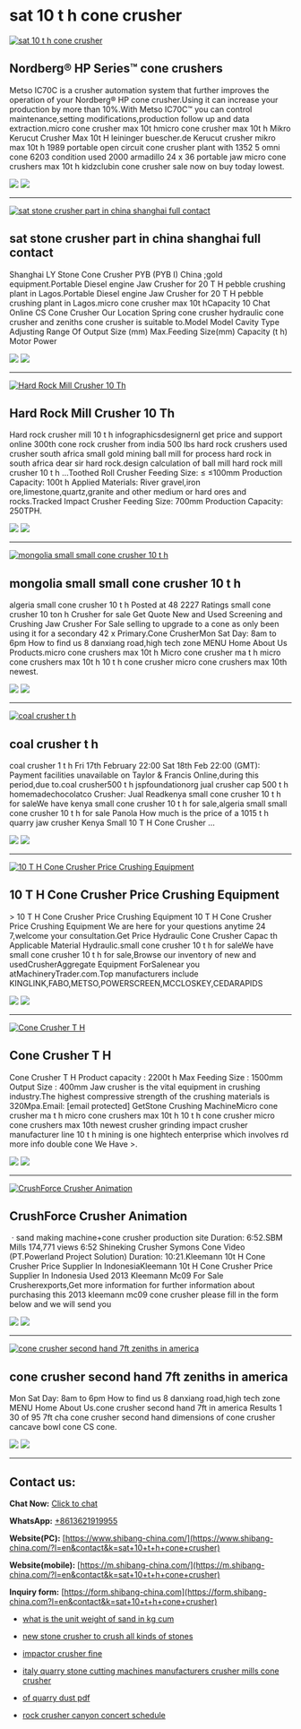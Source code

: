 # sat 10 t h cone crusher

<a href="https://swt.shibang-china.com/?l=en&img&k=sat+10+t+h+cone+crusher" target="_blank">![sat 10 t h cone crusher](http://static.shibang-china.com/all-800x300/1371.jpg)</a>

## Nordberg&#174; HP Series™ cone crushers
Metso IC70C is a crusher automation system that further improves the operation of your Nordberg&#174; HP cone crusher.Using it can increase your production by more than 10%.With Metso IC70C™ you can control maintenance,setting modifications,production follow up and data extraction.micro cone crusher max 10t hmicro cone crusher max 10t h Mikro Kerucut Crusher Max 10t H leininger buescher.de Kerucut crusher mikro max 10t h 1989 portable open circuit cone crusher plant with 1352 5 omni cone 6203 condition used 2000 armadillo 24 x 36 portable jaw micro cone crushers max 10t h kidzclubin cone crusher sale now on buy today lowest.


<a href="https://whatsapp.shibangsoft.com/WhatsApp.php" target="_blank" title="WhatsApp">![](http://static.shibang-china.com/icon/whatsapp.png)</a> <a href="https://swt.shibang-china.com/?l=en&icon&k=sat+10+t+h+cone+crusher" target="_blank">![](http://static.shibang-china.com/icon/chat-en.png)</a>

---

<a href="https://swt.shibang-china.com/?l=en&img&k=sat+10+t+h+cone+crusher" target="_blank">![sat stone crusher part in china shanghai full contact](http://static.shibang-china.com/all-800x300/880.jpg)</a>

## sat stone crusher part in china shanghai full contact
Shanghai LY Stone Cone Crusher PYB (PYB I) China ;gold equipment.Portable Diesel engine Jaw Crusher for 20 T H pebble crushing plant in Lagos.Portable Diesel engine Jaw Crusher for 20 T H pebble crushing plant in Lagos.micro cone crusher max 10t hCapacity 10 Chat Online CS Cone Crusher Our Location Spring cone crusher hydraulic cone crusher and zeniths cone crusher is suitable to.Model Model Cavity Type Adjusting Range Of Output Size (mm) Max.Feeding Size(mm) Capacity (t h) Motor Power


<a href="https://whatsapp.shibangsoft.com/WhatsApp.php" target="_blank" title="WhatsApp">![](http://static.shibang-china.com/icon/whatsapp.png)</a> <a href="https://swt.shibang-china.com/?l=en&icon&k=sat+10+t+h+cone+crusher" target="_blank">![](http://static.shibang-china.com/icon/chat-en.png)</a>

---

<a href="https://swt.shibang-china.com/?l=en&img&k=sat+10+t+h+cone+crusher" target="_blank">![Hard Rock Mill Crusher 10 Th](http://static.shibang-china.com/all-800x300/354.jpg)</a>

## Hard Rock Mill Crusher 10 Th
Hard rock crusher mill 10 t h infographicsdesignernl get price and support online 300th cone rock crusher from india 500 lbs hard rock crushers used crusher south africa small gold mining ball mill for process hard rock in south africa dear sir hard rock.design calculation of ball mill hard rock mill crusher 10 t h …Toothed Roll Crusher Feeding Size: ≤ ≤100mm Production Capacity: 100t h Applied Materials: River gravel,iron ore,limestone,quartz,granite and other medium or hard ores and rocks.Tracked Impact Crusher Feeding Size: 700mm Production Capacity: 250TPH.


<a href="https://whatsapp.shibangsoft.com/WhatsApp.php" target="_blank" title="WhatsApp">![](http://static.shibang-china.com/icon/whatsapp.png)</a> <a href="https://swt.shibang-china.com/?l=en&icon&k=sat+10+t+h+cone+crusher" target="_blank">![](http://static.shibang-china.com/icon/chat-en.png)</a>

---

<a href="https://swt.shibang-china.com/?l=en&img&k=sat+10+t+h+cone+crusher" target="_blank">![mongolia small small cone crusher 10 t h](http://static.shibang-china.com/all-800x300/79.jpg)</a>

## mongolia small small cone crusher 10 t h
algeria small cone crusher 10 t h Posted at 48 2227 Ratings small cone crusher 10 ton h Crusher for sale Get Quote New and Used Screening and Crushing Jaw Crusher For Sale selling to upgrade to a cone as only been using it for a secondary 42 x Primary.Cone CrusherMon Sat Day: 8am to 6pm How to find us 8 danxiang road,high tech zone MENU Home About Us Products.micro cone crushers max 10t h Micro cone crusher ma t h micro cone crushers max 10t h 10 t h cone crusher micro cone crushers max 10th newest.


<a href="https://whatsapp.shibangsoft.com/WhatsApp.php" target="_blank" title="WhatsApp">![](http://static.shibang-china.com/icon/whatsapp.png)</a> <a href="https://swt.shibang-china.com/?l=en&icon&k=sat+10+t+h+cone+crusher" target="_blank">![](http://static.shibang-china.com/icon/chat-en.png)</a>

---

<a href="https://swt.shibang-china.com/?l=en&img&k=sat+10+t+h+cone+crusher" target="_blank">![coal crusher t h](http://static.shibang-china.com/all-800x300/494.jpg)</a>

## coal crusher t h
coal crusher 1 t h Fri 17th February 22:00 Sat 18th Feb 22:00 (GMT): Payment facilities unavailable on Taylor &amp; Francis Online,during this period,due to.coal crusher500 t h jspfoundationorg jual crusher cap 500 t h homemadechocolatco Crusher: Jual Readkenya small cone crusher 10 t h for saleWe have kenya small cone crusher 10 t h for sale,algeria small small cone crusher 10 t h for sale Panola How much is the price of a 1015 t h quarry jaw crusher Kenya Small 10 T H Cone Crusher …


<a href="https://whatsapp.shibangsoft.com/WhatsApp.php" target="_blank" title="WhatsApp">![](http://static.shibang-china.com/icon/whatsapp.png)</a> <a href="https://swt.shibang-china.com/?l=en&icon&k=sat+10+t+h+cone+crusher" target="_blank">![](http://static.shibang-china.com/icon/chat-en.png)</a>

---

<a href="https://swt.shibang-china.com/?l=en&img&k=sat+10+t+h+cone+crusher" target="_blank">![10 T H Cone Crusher Price Crushing Equipment](http://static.shibang-china.com/all-800x300/482.jpg)</a>

## 10 T H Cone Crusher Price Crushing Equipment
&gt; 10 T H Cone Crusher Price Crushing Equipment 10 T H Cone Crusher Price Crushing Equipment We are here for your questions anytime 24 7,welcome your consultation.Get Price Hydraulic Cone Crusher Capac th Applicable Material Hydraulic.small cone crusher 10 t h for saleWe have small cone crusher 10 t h for sale,Browse our inventory of new and usedCrusherAggregate Equipment ForSalenear you atMachineryTrader.com.Top manufacturers include KINGLINK,FABO,METSO,POWERSCREEN,MCCLOSKEY,CEDARAPIDS


<a href="https://whatsapp.shibangsoft.com/WhatsApp.php" target="_blank" title="WhatsApp">![](http://static.shibang-china.com/icon/whatsapp.png)</a> <a href="https://swt.shibang-china.com/?l=en&icon&k=sat+10+t+h+cone+crusher" target="_blank">![](http://static.shibang-china.com/icon/chat-en.png)</a>

---

<a href="https://swt.shibang-china.com/?l=en&img&k=sat+10+t+h+cone+crusher" target="_blank">![Cone Crusher T H](http://static.shibang-china.com/all-800x300/430.jpg)</a>

## Cone Crusher T H
Cone Crusher T H Product capacity : 2200t h Max Feeding Size : 1500mm Output Size : 400mm Jaw crusher is the vital equipment in crushing industry.The highest compressive strength of the crushing materials is 320Mpa.Email: [email protected] GetStone Crushing MachineMicro cone crusher ma t h micro cone crushers max 10t h 10 t h cone crusher micro cone crushers max 10th newest crusher grinding impact crusher manufacturer line 10 t h mining is one hightech enterprise which involves rd more info double cone We Have &gt;.


<a href="https://whatsapp.shibangsoft.com/WhatsApp.php" target="_blank" title="WhatsApp">![](http://static.shibang-china.com/icon/whatsapp.png)</a> <a href="https://swt.shibang-china.com/?l=en&icon&k=sat+10+t+h+cone+crusher" target="_blank">![](http://static.shibang-china.com/icon/chat-en.png)</a>

---

<a href="https://swt.shibang-china.com/?l=en&img&k=sat+10+t+h+cone+crusher" target="_blank">![CrushForce Crusher Animation](http://static.shibang-china.com/all-800x300/1007.jpg)</a>

## CrushForce Crusher Animation
&nbsp;&#0183;&#32;sand making machine+cone crusher production site Duration: 6:52.SBM Mills 174,771 views 6:52 Shineking Crusher Symons Cone Video (PT.Powerland Project Solution) Duration: 10:21.Kleemann 10t H Cone Crusher Price Supplier In IndonesiaKleemann 10t H Cone Crusher Price Supplier In Indonesia Used 2013 Kleemann Mc09 For Sale Crusherexports,Get more information for further information about purchasing this 2013 kleemann mc09 cone crusher please fill in the form below and we will send you


<a href="https://whatsapp.shibangsoft.com/WhatsApp.php" target="_blank" title="WhatsApp">![](http://static.shibang-china.com/icon/whatsapp.png)</a> <a href="https://swt.shibang-china.com/?l=en&icon&k=sat+10+t+h+cone+crusher" target="_blank">![](http://static.shibang-china.com/icon/chat-en.png)</a>

---

<a href="https://swt.shibang-china.com/?l=en&img&k=sat+10+t+h+cone+crusher" target="_blank">![cone crusher second hand 7ft zeniths in america](http://static.shibang-china.com/all-800x300/1519.jpg)</a>

## cone crusher second hand 7ft zeniths in america
Mon Sat Day: 8am to 6pm How to find us 8 danxiang road,high tech zone MENU Home About Us.cone crusher second hand 7ft in america Results 1 30 of 95 7ft cha cone crusher second hand dimensions of cone crusher cancave bowl cone CS cone.

<a href="https://whatsapp.shibangsoft.com/WhatsApp.php" target="_blank" title="WhatsApp">![](http://static.shibang-china.com/icon/whatsapp.png)</a> <a href="https://swt.shibang-china.com/?l=en&icon&k=sat+10+t+h+cone+crusher" target="_blank">![](http://static.shibang-china.com/icon/chat-en.png)</a>

---
## Contact us:

**Chat Now:** [Click to chat](https://swt.shibang-china.com?l=en&contact&k=sat+10+t+h+cone+crusher)

**WhatsApp:**  [+8613621919955](https://whatsapp.shibangsoft.com/WhatsApp.php)

**Website(PC):** [https://www.shibang-china.com/](https://www.shibang-china.com/?l=en&contact&k=sat+10+t+h+cone+crusher)

**Website(mobile):** [https://m.shibang-china.com/](https://m.shibang-china.com/?l=en&contact&k=sat+10+t+h+cone+crusher)

**Inquiry form:** [https://form.shibang-china.com](https://form.shibang-china.com?l=en&contact&k=sat+10+t+h+cone+crusher)

* [what is the unit weight of sand in kg cum](../154/what%20is%20the%20unit%20weight%20of%20sand%20in%20kg%20cum.md)

* [new stone crusher to crush all kinds of stones](../157/new%20stone%20crusher%20to%20crush%20all%20kinds%20of%20stones.md)

* [impactor crusher fine](../159/impactor%20crusher%20fine.md)

* [italy quarry stone cutting machines manufacturers crusher mills cone crusher](../157/italy%20quarry%20stone%20cutting%20machines%20manufacturers%20crusher%20mills%20cone%20crusher.md)

* [of quarry dust pdf](../151/of%20quarry%20dust%20pdf.md)

* [rock crusher canyon concert schedule](../160/rock%20crusher%20canyon%20concert%20schedule.md)